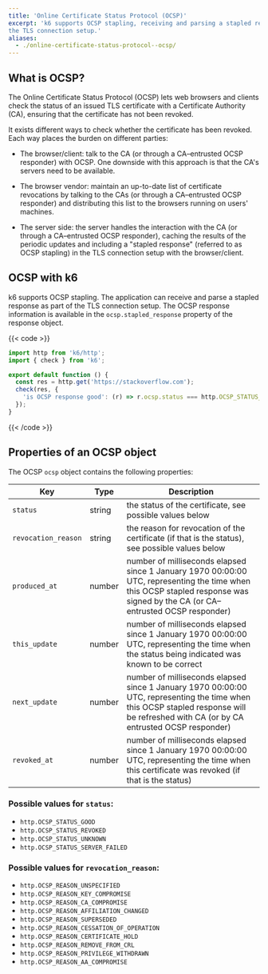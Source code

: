 ```yaml
---
title: 'Online Certificate Status Protocol (OCSP)'
excerpt: 'k6 supports OCSP stapling, receiving and parsing a stapled response as part of
the TLS connection setup.'
aliases:
  - ./online-certificate-status-protocol--ocsp/
---
```


## What is OCSP?

The Online Certificate Status Protocol (OCSP) lets web browsers and clients check the status of an issued TLS certificate with a Certificate Authority (CA), ensuring that the certificate has not been revoked.

It exists different ways to check whether the certificate has been revoked.
Each way places the burden on different parties:

- The browser/client: talk to the CA (or through a CA&ndash;entrusted OCSP responder) with OCSP. One downside
  with this approach is that the CA's servers need to be available.

- The browser vendor: maintain an up-to-date list of certificate revocations by talking to
  the CAs (or through a CA&ndash;entrusted OCSP responder) and distributing this list to the browsers
  running on users' machines.
- The server side: the server handles the interaction with the CA (or through a CA&ndash;entrusted OCSP
  responder), caching the results of the periodic updates and including a "stapled response"
  (referred to as OCSP stapling) in the TLS connection setup with the browser/client.

## OCSP with k6

k6 supports OCSP stapling.
The application can receive and parse a stapled response as part of the TLS connection setup.
The OCSP response information is available in the `ocsp.stapled_response` property of the response object.

{{< code >}}

```javascript
import http from 'k6/http';
import { check } from 'k6';

export default function () {
  const res = http.get('https://stackoverflow.com');
  check(res, {
    'is OCSP response good': (r) => r.ocsp.status === http.OCSP_STATUS_GOOD,
  });
}
```

{{< /code >}}

## Properties of an OCSP object

The OCSP `ocsp` object contains the following properties:

| Key                 | Type   | Description                                                                                                                                                                           |
| ------------------- | ------ | ------------------------------------------------------------------------------------------------------------------------------------------------------------------------------------- |
| `status`            | string | the status of the certificate, see possible values below                                                                                                                              |
| `revocation_reason` | string | the reason for revocation of the certificate (if that is the status), see possible values below                                                                                       |
| `produced_at`       | number | number of milliseconds elapsed since 1 January 1970 00:00:00 UTC, representing the time when this OCSP stapled response was signed by the CA (or CA&ndash;entrusted OCSP responder)   |
| `this_update`       | number | number of milliseconds elapsed since 1 January 1970 00:00:00 UTC, representing the time when the status being indicated was known to be correct                                       |
| `next_update`       | number | number of milliseconds elapsed since 1 January 1970 00:00:00 UTC, representing the time when this OCSP stapled response will be refreshed with CA (or by CA entrusted OCSP responder) |
| `revoked_at`        | number | number of milliseconds elapsed since 1 January 1970 00:00:00 UTC, representing the time when this certificate was revoked (if that is the status)                                     |

### Possible values for `status`:

- `http.OCSP_STATUS_GOOD`
- `http.OCSP_STATUS_REVOKED`
- `http.OCSP_STATUS_UNKNOWN`
- `http.OCSP_STATUS_SERVER_FAILED`

### Possible values for `revocation_reason`:

- `http.OCSP_REASON_UNSPECIFIED`
- `http.OCSP_REASON_KEY_COMPROMISE`
- `http.OCSP_REASON_CA_COMPROMISE`
- `http.OCSP_REASON_AFFILIATION_CHANGED`
- `http.OCSP_REASON_SUPERSEDED`
- `http.OCSP_REASON_CESSATION_OF_OPERATION`
- `http.OCSP_REASON_CERTIFICATE_HOLD`
- `http.OCSP_REASON_REMOVE_FROM_CRL`
- `http.OCSP_REASON_PRIVILEGE_WITHDRAWN`
- `http.OCSP_REASON_AA_COMPROMISE`
